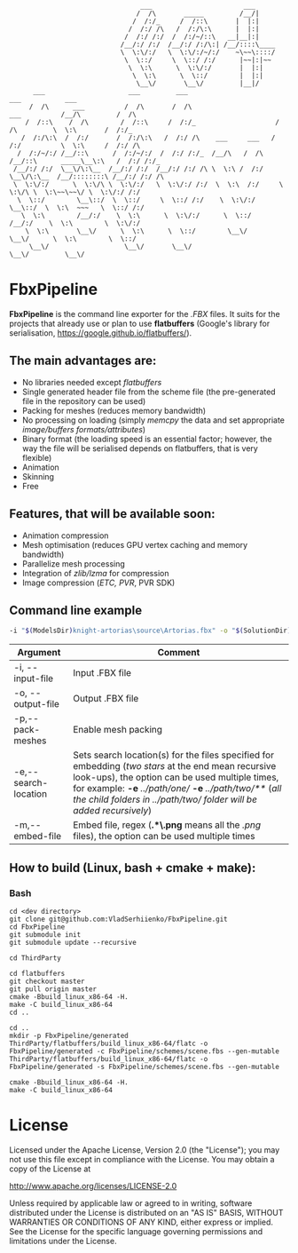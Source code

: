 ```
                                 ___                       ___
                                /  /\       _____         /__/|
                               /  /:/_     /  /::\       |  |:|
                              /  /:/ /\   /  /:/\:\      |  |:|
                             /  /:/ /:/  /  /:/~/::\   __|__|:|
                            /__/:/ /:/  /__/:/ /:/\:| /__/::::\____
                            \  \:\/:/   \  \:\/:/~/:/    ~\~~\::::/
                             \  \::/     \  \::/ /:/      |~~|:|~~
                              \  \:\      \  \:\/:/       |  |:|
                               \  \:\      \  \::/        |  |:|
                                \__\/       \__\/         |__|/
      ___                     ___         ___                                     ___           ___
     /  /\      ___          /  /\       /  /\                      ___          /__/\         /  /\
    /  /::\    /  /\        /  /::\     /  /:/_                    /  /\         \  \:\       /  /:/_
   /  /:/\:\  /  /:/       /  /:/\:\   /  /:/ /\    ___     ___   /  /:/          \  \:\     /  /:/ /\
  /  /:/~/:/ /__/::\      /  /:/~/:/  /  /:/ /:/_  /__/\   /  /\ /__/::\      _____\__\:\   /  /:/ /:/_
 /__/:/ /:/  \__\/\:\__  /__/:/ /:/  /__/:/ /:/ /\ \  \:\ /  /:/ \__\/\:\__  /__/::::::::\ /__/:/ /:/ /\
 \  \:\/:/      \  \:\/\ \  \:\/:/   \  \:\/:/ /:/  \  \:\  /:/     \  \:\/\ \  \:\~~\~~\/ \  \:\/:/ /:/
  \  \::/        \__\::/  \  \::/     \  \::/ /:/    \  \:\/:/       \__\::/  \  \:\  ~~~   \  \::/ /:/
   \  \:\        /__/:/    \  \:\      \  \:\/:/      \  \::/        /__/:/    \  \:\        \  \:\/:/
    \  \:\       \__\/      \  \:\      \  \::/        \__\/         \__\/      \  \:\        \  \::/
     \__\/                   \__\/       \__\/                                   \__\/         \__\/

```
# FbxPipeline
**FbxPipeline** is the command line exporter for the *.FBX* files. It suits for the projects that already use or plan to use **flatbuffers** (Google's library for serialisation, https://google.github.io/flatbuffers/).

## The main advantages are:
 - No libraries needed except *flatbuffers*
 - Single generated header file from the scheme file (the pre-generated file in the repository can be used)
 - Packing for meshes (reduces memory bandwidth)
 - No processing on loading (simply *memcpy* the data and set appropriate *image/buffers formats/attributes*)
 - Binary format (the loading speed is an essential factor; however, the way the file will be serialised depends on flatbuffers, that is very flexible)
 - Animation
 - Skinning
 - Free

## Features, that will be available soon:
 - Animation compression
 - Mesh optimisation (reduces GPU vertex caching and memory bandwidth)
 - Parallelize mesh processing
 - Integration of *zlib/lzma* for compression
 - Image compression (*ETC, PVR*, PVR SDK)

## Command line example
```sh
-i "$(ModelsDir)knight-artorias\source\Artorias.fbx" -o "$(SolutionDir)assets\Artoriasv2.fbxp" -p -e "$(ModelsDir)knight-artorias\**" -m ".*\.png"
```
|Argument|Comment|
|--------|-------|
|-i, --input-file|Input .FBX file|
|-o, --output-file|Output .FBX file|
|-p,--pack-meshes|Enable mesh packing|
|-e,--search-location|Sets search location(s) for the files specified for embedding (*two stars* at the end mean recursive look-ups), the option can be used multiple times, for example: **-e** *../path/one/* **-e** *../path/two/\*\** (*all the child folders in ../path/two/ folder will be added recursively*)|
|-m,--embed-file|Embed file, regex (**.\*\\.png** means all the *.png* files), the option can be used multiple times|

## How to build (Linux, bash + cmake + make):

### Bash
```
cd <dev directory>
git clone git@github.com:VladSerhiienko/FbxPipeline.git
cd FbxPipeline
git submodule init
git submodule update --recursive

cd ThirdParty

cd flatbuffers
git checkout master
git pull origin master
cmake -Bbuild_linux_x86-64 -H.
make -C build_linux_x86-64
cd ..

cd ..
mkdir -p FbxPipeline/generated
ThirdParty/flatbuffers/build_linux_x86-64/flatc -o FbxPipeline/generated -c FbxPipeline/schemes/scene.fbs --gen-mutable
ThirdParty/flatbuffers/build_linux_x86-64/flatc -o FbxPipeline/generated -s FbxPipeline/schemes/scene.fbs --gen-mutable

cmake -Bbuild_linux_x86-64 -H.
make -C build_linux_x86-64

```

# License
Licensed under the Apache License, Version 2.0 (the "License"); you may not
use this file except in compliance with the License. You may obtain a copy of
the License at

<http://www.apache.org/licenses/LICENSE-2.0>

Unless required by applicable law or agreed to in writing, software
distributed under the License is distributed on an "AS IS" BASIS, WITHOUT
WARRANTIES OR CONDITIONS OF ANY KIND, either express or implied. See the
License for the specific language governing permissions and limitations under
the License.
